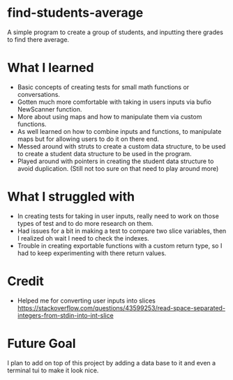 # find-students-average

A simple program to create a group of students, and inputting there grades to find there average.

# What I learned

- Basic concepts of creating tests for small math functions or conversations.
- Gotten much more comfortable with taking in users inputs via bufio NewScanner function.
- More about using maps and how to manipulate them via custom functions.
- As well learned on how to combine inputs and functions, to manipulate maps but for allowing users to do it on there end.
- Messed around with struts to create a custom data structure, to be used to create a student data structure to be used in the program.
- Played around with pointers in creating the student data structure to avoid duplication. (Still not too sure on that need to play around more)

# What I struggled with

- In creating tests for taking in user inputs, really need to work on those types of test and to do more research on them.
- Had issues for a bit in making a test to compare two slice variables, then I realized oh wait I need to check the indexes.
- Trouble in creating exportable functions with a custom return type, so I had to keep experimenting with there return values.

# Credit

- Helped me for converting user inputs into slices https://stackoverflow.com/questions/43599253/read-space-separated-integers-from-stdin-into-int-slice

# Future Goal

I plan to add on top of this project by adding a data base to it and even a terminal tui to make it look nice.
